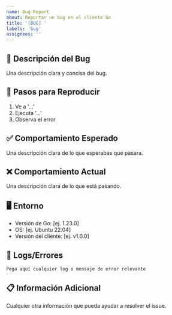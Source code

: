 ```yaml
---
name: Bug Report
about: Reportar un bug en el cliente Go
title: '[BUG] '
labels: 'bug'
assignees: ''
---
```


## 🐛 Descripción del Bug
Una descripción clara y concisa del bug.

## 🔄 Pasos para Reproducir
1. Ve a '...'
2. Ejecuta '...'
3. Observa el error

## ✅ Comportamiento Esperado
Una descripción clara de lo que esperabas que pasara.

## ❌ Comportamiento Actual
Una descripción clara de lo que está pasando.

## 🖥️ Entorno
- Versión de Go: [ej. 1.23.0]
- OS: [ej. Ubuntu 22.04]
- Versión del cliente: [ej. v1.0.0]

## 📝 Logs/Errores
```
Pega aquí cualquier log o mensaje de error relevante
```

## 📋 Información Adicional
Cualquier otra información que pueda ayudar a resolver el issue.
